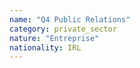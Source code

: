 ```yaml
---
name: "Q4 Public Relations"
category: private_sector
nature: "Entreprise"
nationality: IRL
---
```

    